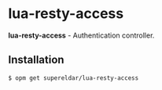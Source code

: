 # lua-resty-access
**lua-resty-access** - Authentication controller. 

## Installation
```Shell
$ opm get supereldar/lua-resty-access
```
